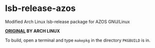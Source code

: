 # lsb-release-azos

Modified Arch Linux lsb-release package for AZOS GNU/Linux

**[ORIGINAL](https://gitlab.archlinux.org/archlinux/packaging/packages/lsb-release) BY ARCH LINUX**

To build, open a terminal and type `makepkg` in the directory `PKGBUILD` is in.
